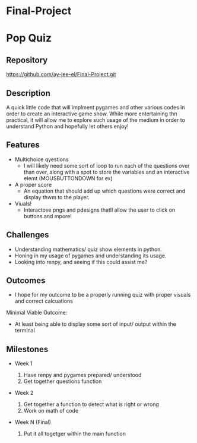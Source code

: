 # Final-Project
 # Pop Quiz

## Repository
<https://github.com/ay-jee-el/Final-Project.git>

## Description
A quick little code that will implment pygames and other various codes in order to create an interactive game show.
While more entertaining thn practical, it will allow me to explore such usage of the medium in order to understand Python and hopefully let others enjoy!

## Features
- Multichoice qyestions
	- I will likely need some sort of loop to run each of the questions over than over, along with 
    a spot to store the variables and an interactive elemt (MOUSBUTTONDOWN for ex)
- A proper score
	- An equation that should add up which questions were correct and display thwm to the player. 
- Viuals!
	- Interactove pngs and pdesigns thatll allow the user to click on buttons and mpore!

## Challenges
- Understanding mathematics/ quiz show elements in python.
- Honing in my usage of pygames and understanding its usage.
- Looking into renpy, and seeing if this could assist me?

## Outcomes
- I hope for my outcome to be a properly running quiz with proper visuals and correct calcuations

Minimal Viable Outcome:
- At least being able to display some sort of input/ output within the terminal

## Milestones

- Week 1
  1. Have renpy and pygames prepared/ understood
  2. Get together questions function

- Week 2
  1. Get together a function to detect what is right or wrong
  2. Work on math of code

- Week N (Final)
  1. Put it all togetger within the main function
